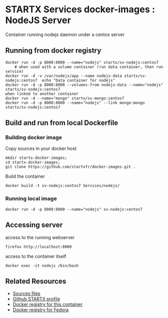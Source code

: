 # STARTX Services docker-images : NodeJS Server

Container running nodejs daemon under a centos server

## Running from docker registry

	docker run -d -p 8000:8000 --name="nodejs" startx/sv-nodejs:centos7
        # when used with a volume container (run data container, then run service)
	docker run -d -v /var/nodejs/app --name nodejs-data startx/sv-nodejs:centos7  echo "Data container for nodejs"
	docker run -d -p 8000:8000 --volumes-from nodejs-data --name="nodejs" startx/sv-nodejs:centos7
	when linked to another container
	docker run -d --name="mongo" startx/sv-mongo:centos7
	docker run -d -p 8000:8000 --name="nodejs" --link mongo:mongo startx/sv-nodejs:centos7

## Build and run from local Dockerfile
### Building docker image
Copy sources in your docker host 

	mkdir startx-docker-images; 
	cd startx-docker-images;
	git clone https://github.com/startxfr/docker-images.git .

Build the container

	docker build -t sv-nodejs:centos7 Services/nodejs/

### Running local image

	docker run -d -p 8000:8000 --name="nodejs" sv-nodejs:centos7

## Accessing server
access to the running webserver

	firefox http://localhost:8000

access to the container itself

	docker exec -it nodejs /bin/bash

## Related Resources
* [Sources files](https://github.com/startxfr/docker-images/tree/master/Services/nodejs)
* [Github STARTX profile](https://github.com/startxfr/docker-images)
* [Docker registry for this container](https://registry.hub.docker.com/u/startx/sv-nodejs/)
* [Docker registry for Fedora](https://registry.hub.docker.com/u/fedora/)